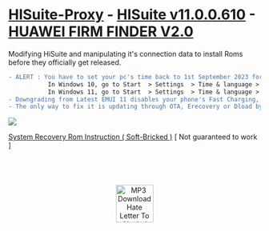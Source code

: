 # [HISuite-Proxy](https://github.com/ProfessorJTJ/HISuite-Proxy/releases/latest) - [HISuite v11.0.0.610](https://github.com/ProfessorJTJ/HISuite-Proxy/releases/download/3.0/HiSuite_11.0.0.610_OVE.exe) - [HUAWEI FIRM FINDER V2.0](https://professorjtj.github.io/v2/)
Modifying HiSuite and manipulating it's connection data to install Roms before they officially get released.

```diff
- ALERT : You have to set your pc's time back to 1st September 2023 for hisuite to work properly this will fix 99% of issues.
           In Windows 10, go to Start  > Settings  > Time & language > Date & time.
           In Windows 11, go to Start  > Settings  > Time & language > Date & time > turn off set the time automatically > change.
- Downgrading from Latest EMUI 11 disables your phone's Fast Charging, Fastboot, USB Connection and TestPoint.
- The only way to fix it is updating through OTA, Erecovery or Dload by memorycard to latest EMUI 11. 
```

<a href="https://github.com/ProfessorJTJ/HISuite-Proxy/wiki"><img src="https://user-images.githubusercontent.com/49002275/163466299-9066a6d9-8a13-4586-afdc-d3b590a12aef.jpg"/></a>

[System Recovery Rom Instruction ( Soft-Bricked )](https://github.com/ProfessorJTJ/HISuite-Proxy/wiki/System-Recovery-Rom-Instruction) [ Not guaranteed to work ]
#
<br />
<p align="center"><a href="https://lyricalmusic.lxb.ir/post/196"><img alt="MP3 Download Hate Letter To Alcohol Song" height="75px" src="https://s8.uupload.ir/files/bandicam_2023-07-06_10-36-02-988_hbj3.jpg"/></a></p>
